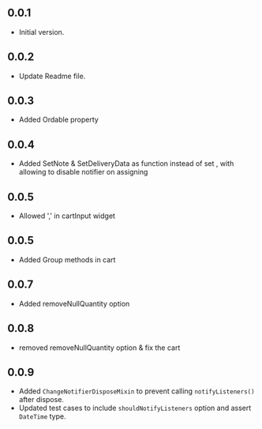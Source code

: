 ## 0.0.1
- Initial version.
## 0.0.2
- Update Readme file.
## 0.0.3
- Added Ordable property
## 0.0.4
- Added SetNote & SetDeliveryData as function instead of set , with allowing to disable notifier on assigning 
## 0.0.5
- Allowed ',' in cartInput widget
 ## 0.0.5
- Added Group methods in cart
## 0.0.7
- Added removeNullQuantity option
## 0.0.8
- removed removeNullQuantity option & fix the cart
## 0.0.9
- Added `ChangeNotifierDisposeMixin` to prevent calling `notifyListeners()` after dispose.
- Updated test cases to include `shouldNotifyListeners` option and assert `DateTime` type.